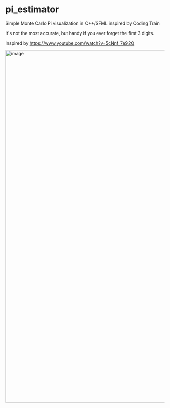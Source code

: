 # pi_estimator

Simple Monte Carlo Pi visualization in C++/SFML inspired by Coding Train

It's not the most accurate, but handy if you ever forget the first 3 digits.

Inspired by https://www.youtube.com/watch?v=5cNnf_7e92Q

<img width="1112" alt="image" src="https://github.com/PeterSalnikov/pi_estimator/assets/76726209/d63fb673-148b-4c66-add0-0e2bb1711bce">
